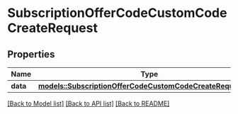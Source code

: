 # SubscriptionOfferCodeCustomCodeCreateRequest

## Properties

Name | Type | Description | Notes
------------ | ------------- | ------------- | -------------
**data** | [**models::SubscriptionOfferCodeCustomCodeCreateRequestData**](SubscriptionOfferCodeCustomCodeCreateRequest_data.md) |  | 

[[Back to Model list]](../README.md#documentation-for-models) [[Back to API list]](../README.md#documentation-for-api-endpoints) [[Back to README]](../README.md)


